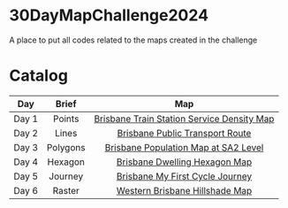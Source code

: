 # 30DayMapChallenge2024
A place to put all codes related to the maps created in the challenge

# Catalog
| Day   | Brief    | Map                                        |
| :----:| :------: | :-----------------------------------------:|
| Day 1 | Points   | [Brisbane Train Station Service Density Map](maps/Map1_BrisbaneTrainService.png) |
| Day 2 | Lines    | [Brisbane Public Transport Route](maps/Map2_BrisbanePTRoutes.png)                |
| Day 3 | Polygons | [Brisbane Population Map at SA2 Level](maps/Map3_BrisbanePopSA2.png)             |
| Day 4 | Hexagon  | [Brisbane Dwelling Hexagon Map](maps/Map4_Brisbane_Dwelling.png)                 |
| Day 5 | Journey  | [Brisbane My First Cycle Journey](maps/Map5_Brisbane_cycle_journey.png)          |
| Day 6 | Raster   | [Western Brisbane Hillshade Map](maps/Map6_BrisbaneWesternSuburnHillshade.png)   |


